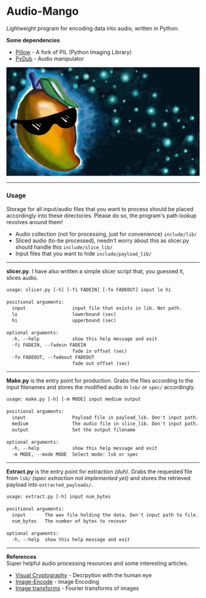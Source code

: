 # Audio-Mango

Lightweight program for encoding data into audio, written in Python.

**Some dependencies**  

* [Pillow](http://python-pillow.org/) - A fork of PIL (Python Imaging Library)  
* [PyDub](http://pydub.com/) - Audio manipulator

![SomethingAwesome](include/repo/mango.jpg?raw=true)

 -----------------------------------------------------------

### Usage 

Storage for all input/audio files that you want to process should be placed accordingly into these directories. Please do so, the program's path lookup revolves around them!   
* Audio collection (not for processing, just for convenience) ```include/lib/``` 
* Sliced audio (to-be processed), needn't worry about this as slicer.py should handle this ```include/slice_lib/```
* Input files that you want to hide ```include/payload_lib/```  

------------------------------------------------------------

**slicer.py**. I have also written a simple slicer script that, you guessed it, slices audio.  

```
usage: slicer.py [-h] [-fi FADEIN] [-fo FADEOUT] input lo hi

positional arguments:
  input                 input file that exists in lib. Not path.
  lo                    lowerbound (sec)
  hi                    upperbound (sec)

optional arguments:
  -h, --help            show this help message and exit
  -fi FADEIN, --fadein FADEIN
                        fade in offset (sec)
  -fo FADEOUT, --fadeout FADEOUT
                        fade out offset (sec)
```  

----------------------------------------------

**Make.py** is the entry point for production. Grabs the files according to the input filenames and stores the modified audio in ```lsb/``` or ```spec/``` accordingly.  


```
usage: make.py [-h] [-m MODE] input medium output

positional arguments:
  input                 Payload file in payload_lib. Don't input path.
  medium                The audio file in slice_lib. Don't input path.
  output                Set the output filename

optional arguments:
  -h, --help            show this help message and exit
  -m MODE, --mode MODE  Select mode: lsb or spec

```  

-----------------------------------------------------   

**Extract.py** is the entry point for extraction *(duh)*. Grabs the requested file from ```lsb/``` *(spec extraction not implemented yet)* and stores the retrieved payload into ```extracted_payloads/```.  


```
usage: extract.py [-h] input num_bytes

positional arguments:
  input       The wav file holding the data. Don't input path to file.
  num_bytes   The number of bytes to recover

optional arguments:
  -h, --help  show this help message and exit
```  

---------------------------------------------------------

**References**  
Super helpful audio processing resources and some interesting articles.

* [Visual Cryptography](http://www.datagenetics.com/blog/november32013/index.html) - Decrpytion with the human eye
* [Image-Encode](http://www.ohmpie.com/imageencode/) - Image Encoding
* [Image transforms](https://plus.maths.org/content/fourier-transforms-images) - Fourier transforms of images
